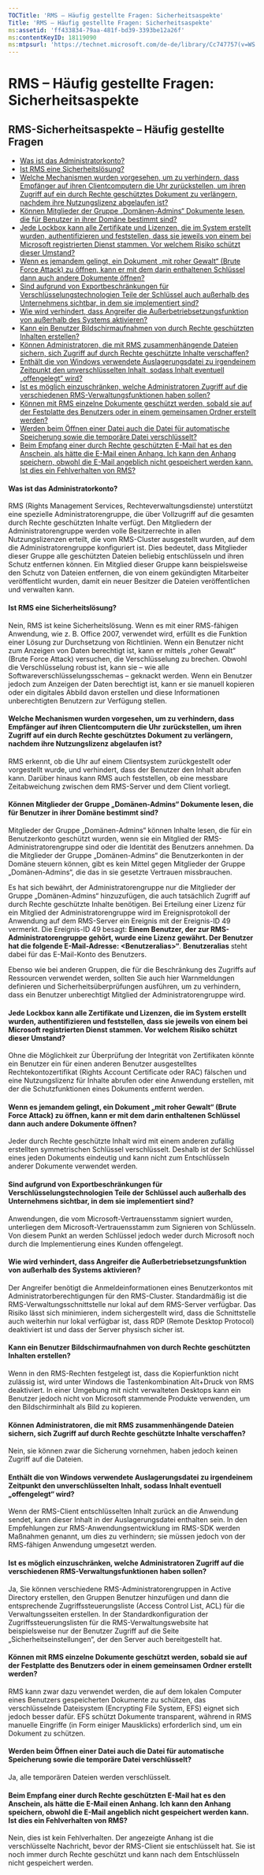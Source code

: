 ```yaml
---
TOCTitle: 'RMS – Häufig gestellte Fragen: Sicherheitsaspekte'
Title: 'RMS – Häufig gestellte Fragen: Sicherheitsaspekte'
ms:assetid: 'ff433834-79aa-481f-bd39-3393be12a26f'
ms:contentKeyID: 18119090
ms:mtpsurl: 'https://technet.microsoft.com/de-de/library/Cc747757(v=WS.10)'
---
```


RMS – Häufig gestellte Fragen: Sicherheitsaspekte
=================================================

RMS-Sicherheitsaspekte – Häufig gestellte Fragen
------------------------------------------------

-   [Was ist das Administratorkonto?](#bkmk_43)
-   [Ist RMS eine Sicherheitslösung?](#bkmk_44)
-   [Welche Mechanismen wurden vorgesehen, um zu verhindern, dass Empfänger auf ihren Clientcomputern die Uhr zurückstellen, um ihren Zugriff auf ein durch Rechte geschütztes Dokument zu verlängern, nachdem ihre Nutzungslizenz abgelaufen ist?](#bkmk_45)
-   [Können Mitglieder der Gruppe „Domänen-Admins“ Dokumente lesen, die für Benutzer in ihrer Domäne bestimmt sind?](#bkmk_46)
-   [Jede Lockbox kann alle Zertifikate und Lizenzen, die im System erstellt wurden, authentifizieren und feststellen, dass sie jeweils von einem bei Microsoft registrierten Dienst stammen. Vor welchem Risiko schützt dieser Umstand?](#bkmk_47)
-   [Wenn es jemandem gelingt, ein Dokument „mit roher Gewalt“ (Brute Force Attack) zu öffnen, kann er mit dem darin enthaltenen Schlüssel dann auch andere Dokumente öffnen?](#bkmk_48)
-   [Sind aufgrund von Exportbeschränkungen für Verschlüsselungstechnologien Teile der Schlüssel auch außerhalb des Unternehmens sichtbar, in dem sie implementiert sind?](#bkmk_49)
-   [Wie wird verhindert, dass Angreifer die Außerbetriebsetzungsfunktion von außerhalb des Systems aktivieren?](#bkmk_50)
-   [Kann ein Benutzer Bildschirmaufnahmen von durch Rechte geschützten Inhalten erstellen?](#bkmk_51)
-   [Können Administratoren, die mit RMS zusammenhängende Dateien sichern, sich Zugriff auf durch Rechte geschützte Inhalte verschaffen?](#bkmk_52)
-   [Enthält die von Windows verwendete Auslagerungsdatei zu irgendeinem Zeitpunkt den unverschlüsselten Inhalt, sodass Inhalt eventuell „offengelegt“ wird?](#bkmk_53)
-   [Ist es möglich einzuschränken, welche Administratoren Zugriff auf die verschiedenen RMS-Verwaltungsfunktionen haben sollen?](#bkmk_54)
-   [Können mit RMS einzelne Dokumente geschützt werden, sobald sie auf der Festplatte des Benutzers oder in einem gemeinsamen Ordner erstellt werden?](#bkmk_55)
-   [Werden beim Öffnen einer Datei auch die Datei für automatische Speicherung sowie die temporäre Datei verschlüsselt?](#bkmk_56)
-   [Beim Empfang einer durch Rechte geschützten E-Mail hat es den Anschein, als hätte die E-Mail einen Anhang. Ich kann den Anhang speichern, obwohl die E-Mail angeblich nicht gespeichert werden kann. Ist dies ein Fehlverhalten von RMS?](#bkmk_562)

<span id="BKMK_43"></span>
#### Was ist das Administratorkonto?

RMS (Rights Management Services, Rechteverwaltungsdienste) unterstützt eine spezielle Administratorengruppe, die über Vollzugriff auf die gesamten durch Rechte geschützten Inhalte verfügt. Den Mitgliedern der Administratorengruppe werden volle Besitzerrechte in allen Nutzungslizenzen erteilt, die vom RMS-Cluster ausgestellt wurden, auf dem die Administratorengruppe konfiguriert ist. Dies bedeutet, dass Mitglieder dieser Gruppe alle geschützten Dateien beliebig entschlüsseln und ihren Schutz entfernen können. Ein Mitglied dieser Gruppe kann beispielsweise den Schutz von Dateien entfernen, die von einem gekündigten Mitarbeiter veröffentlicht wurden, damit ein neuer Besitzer die Dateien veröffentlichen und verwalten kann.

<span id="BKMK_44"></span>
#### Ist RMS eine Sicherheitslösung?

Nein, RMS ist keine Sicherheitslösung. Wenn es mit einer RMS-fähigen Anwendung, wie z. B. Office 2007, verwendet wird, erfüllt es die Funktion einer Lösung zur Durchsetzung von Richtlinien. Wenn ein Benutzer nicht zum Anzeigen von Daten berechtigt ist, kann er mittels „roher Gewalt“ (Brute Force Attack) versuchen, die Verschlüsselung zu brechen. Obwohl die Verschlüsselung robust ist, kann sie – wie alle Softwareverschlüsselungsschemas – geknackt werden. Wenn ein Benutzer jedoch zum Anzeigen der Daten berechtigt ist, kann er sie manuell kopieren oder ein digitales Abbild davon erstellen und diese Informationen unberechtigten Benutzern zur Verfügung stellen.

<span id="BKMK_45"></span>
#### Welche Mechanismen wurden vorgesehen, um zu verhindern, dass Empfänger auf ihren Clientcomputern die Uhr zurückstellen, um ihren Zugriff auf ein durch Rechte geschütztes Dokument zu verlängern, nachdem ihre Nutzungslizenz abgelaufen ist?

RMS erkennt, ob die Uhr auf einem Clientsystem zurückgestellt oder vorgestellt wurde, und verhindert, dass der Benutzer den Inhalt abrufen kann. Darüber hinaus kann RMS auch feststellen, ob eine messbare Zeitabweichung zwischen dem RMS-Server und dem Client vorliegt.

<span id="BKMK_46"></span>
#### Können Mitglieder der Gruppe „Domänen-Admins“ Dokumente lesen, die für Benutzer in ihrer Domäne bestimmt sind?

Mitglieder der Gruppe „Domänen-Admins“ können Inhalte lesen, die für ein Benutzerkonto geschützt wurden, wenn sie ein Mitglied der RMS-Administratorengruppe sind oder die Identität des Benutzers annehmen. Da die Mitglieder der Gruppe „Domänen-Admins“ die Benutzerkonten in der Domäne steuern können, gibt es kein Mittel gegen Mitglieder der Gruppe „Domänen-Admins“, die das in sie gesetzte Vertrauen missbrauchen.

Es hat sich bewährt, der Administratorengruppe nur die Mitglieder der Gruppe „Domänen-Admins“ hinzuzufügen, die auch tatsächlich Zugriff auf durch Rechte geschützte Inhalte benötigen. Bei Erteilung einer Lizenz für ein Mitglied der Administratorengruppe wird im Ereignisprotokoll der Anwendung auf dem RMS-Server ein Ereignis mit der Ereignis-ID 49 vermerkt. Die Ereignis-ID 49 besagt: **Einem Benutzer, der zur RMS-Administratorengruppe gehört, wurde eine Lizenz gewährt. Der Benutzer hat die folgende E-Mail-Adresse: &lt;Benutzeralias&gt;“**. **Benutzeralias** steht dabei für das E-Mail-Konto des Benutzers.

Ebenso wie bei anderen Gruppen, die für die Beschränkung des Zugriffs auf Ressourcen verwendet werden, sollten Sie auch hier Warnmeldungen definieren und Sicherheitsüberprüfungen ausführen, um zu verhindern, dass ein Benutzer unberechtigt Mitglied der Administratorengruppe wird.

<span id="BKMK_47"></span>
#### Jede Lockbox kann alle Zertifikate und Lizenzen, die im System erstellt wurden, authentifizieren und feststellen, dass sie jeweils von einem bei Microsoft registrierten Dienst stammen. Vor welchem Risiko schützt dieser Umstand?

Ohne die Möglichkeit zur Überprüfung der Integrität von Zertifikaten könnte ein Benutzer ein für einen anderen Benutzer ausgestelltes Rechtekontozertifikat (Rights Account Certificate oder RAC) fälschen und eine Nutzungslizenz für Inhalte abrufen oder eine Anwendung erstellen, mit der die Schutzfunktionen eines Dokuments entfernt werden.

<span id="BKMK_48"></span>
#### Wenn es jemandem gelingt, ein Dokument „mit roher Gewalt“ (Brute Force Attack) zu öffnen, kann er mit dem darin enthaltenen Schlüssel dann auch andere Dokumente öffnen?

Jeder durch Rechte geschützte Inhalt wird mit einem anderen zufällig erstellten symmetrischen Schlüssel verschlüsselt. Deshalb ist der Schlüssel eines jeden Dokuments eindeutig und kann nicht zum Entschlüsseln anderer Dokumente verwendet werden.

<span id="BKMK_49"></span>
#### Sind aufgrund von Exportbeschränkungen für Verschlüsselungstechnologien Teile der Schlüssel auch außerhalb des Unternehmens sichtbar, in dem sie implementiert sind?

Anwendungen, die vom Microsoft-Vertrauensstamm signiert wurden, unterliegen dem Microsoft-Vertrauensstamm zum Signieren von Schlüsseln. Von diesem Punkt an werden Schlüssel jedoch weder durch Microsoft noch durch die Implementierung eines Kunden offengelegt.

<span id="BKMK_50"></span>
#### Wie wird verhindert, dass Angreifer die Außerbetriebsetzungsfunktion von außerhalb des Systems aktivieren?

Der Angreifer benötigt die Anmeldeinformationen eines Benutzerkontos mit Administratorberechtigungen für den RMS-Cluster. Standardmäßig ist die RMS-Verwaltungsschnittstelle nur lokal auf dem RMS-Server verfügbar. Das Risiko lässt sich minimieren, indem sichergestellt wird, dass die Schnittstelle auch weiterhin nur lokal verfügbar ist, dass RDP (Remote Desktop Protocol) deaktiviert ist und dass der Server physisch sicher ist.

<span id="BKMK_51"></span>
#### Kann ein Benutzer Bildschirmaufnahmen von durch Rechte geschützten Inhalten erstellen?

Wenn in den RMS-Rechten festgelegt ist, dass die Kopierfunktion nicht zulässig ist, wird unter Windows die Tastenkombination Alt+Druck von RMS deaktiviert. In einer Umgebung mit nicht verwalteten Desktops kann ein Benutzer jedoch nicht von Microsoft stammende Produkte verwenden, um den Bildschirminhalt als Bild zu kopieren.

<span id="BKMK_52"></span>
#### Können Administratoren, die mit RMS zusammenhängende Dateien sichern, sich Zugriff auf durch Rechte geschützte Inhalte verschaffen?

Nein, sie können zwar die Sicherung vornehmen, haben jedoch keinen Zugriff auf die Dateien.

<span id="BKMK_53"></span>
#### Enthält die von Windows verwendete Auslagerungsdatei zu irgendeinem Zeitpunkt den unverschlüsselten Inhalt, sodass Inhalt eventuell „offengelegt“ wird?

Wenn der RMS-Client entschlüsselten Inhalt zurück an die Anwendung sendet, kann dieser Inhalt in der Auslagerungsdatei enthalten sein. In den Empfehlungen zur RMS-Anwendungsentwicklung im RMS-SDK werden Maßnahmen genannt, um dies zu verhindern; sie müssen jedoch von der RMS-fähigen Anwendung umgesetzt werden.

<span id="BKMK_54"></span>
#### Ist es möglich einzuschränken, welche Administratoren Zugriff auf die verschiedenen RMS-Verwaltungsfunktionen haben sollen?

Ja, Sie können verschiedene RMS-Administratorengruppen in Active Directory erstellen, den Gruppen Benutzer hinzufügen und dann die entsprechende Zugriffssteuerungsliste (Access Control List, ACL) für die Verwaltungsseiten erstellen. In der Standardkonfiguration der Zugriffssteuerungslisten für die RMS-Verwaltungswebsite hat beispielsweise nur der Benutzer Zugriff auf die Seite „Sicherheitseinstellungen“, der den Server auch bereitgestellt hat.

<span id="BKMK_55"></span>
#### Können mit RMS einzelne Dokumente geschützt werden, sobald sie auf der Festplatte des Benutzers oder in einem gemeinsamen Ordner erstellt werden?

RMS kann zwar dazu verwendet werden, die auf dem lokalen Computer eines Benutzers gespeicherten Dokumente zu schützen, das verschlüsselnde Dateisystem (Encrypting File System, EFS) eignet sich jedoch besser dafür. EFS schützt Dokumente transparent, während in RMS manuelle Eingriffe (in Form einiger Mausklicks) erforderlich sind, um ein Dokument zu schützen.

<span id="BKMK_56"></span>
#### Werden beim Öffnen einer Datei auch die Datei für automatische Speicherung sowie die temporäre Datei verschlüsselt?

Ja, alle temporären Dateien werden verschlüsselt.

<span id="BKMK_562"></span>
#### Beim Empfang einer durch Rechte geschützten E-Mail hat es den Anschein, als hätte die E-Mail einen Anhang. Ich kann den Anhang speichern, obwohl die E-Mail angeblich nicht gespeichert werden kann. Ist dies ein Fehlverhalten von RMS?

Nein, dies ist kein Fehlverhalten. Der angezeigte Anhang ist die verschlüsselte Nachricht, bevor der RMS-Client sie entschlüsselt hat. Sie ist noch immer durch Rechte geschützt und kann nach dem Entschlüsseln nicht gespeichert werden.
